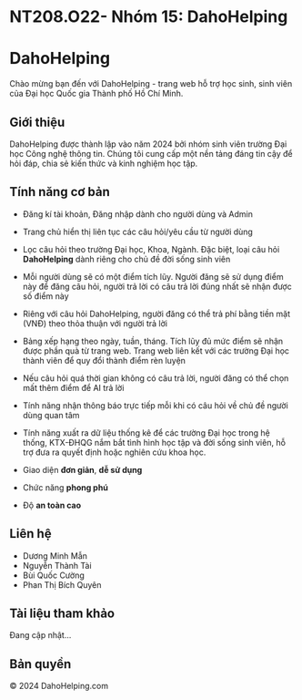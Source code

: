 # NT208.O22- Nhóm 15: DahoHelping


# DahoHelping

Chào mừng bạn đến với DahoHelping - trang web hỗ trợ học sinh, sinh viên của Đại học Quốc gia Thành phố Hồ Chí Minh.

## Giới thiệu

DahoHelping được thành lập vào năm 2024 bởi nhóm sinh viên trường Đại học Công nghệ thông tin. Chúng tôi cung cấp một nền tảng đáng tin cậy để hỏi đáp, chia sẻ kiến thức và kinh nghiệm học tập.

## Tính năng cơ bản
- Đăng kí tài khoản, Đăng nhập dành cho người dùng và Admin
- Trang chủ hiển thị liên tục các câu hỏi/yêu cầu từ người dùng
- Lọc câu hỏi theo trường Đại học, Khoa, Ngành. Đặc biệt, loại câu hỏi **DahoHelping** dành riêng cho chủ đề đời sống sinh viên
- Mỗi người dùng sẽ có một điểm tích lũy. Người đăng sẽ sử dụng điểm này để đăng câu hỏi, người trả lời có câu trả lời đúng nhất sẽ nhận được số điểm này
- Riêng với câu hỏi DahoHelping, người đăng có thể trả phí bằng tiền mặt (VNĐ) theo thỏa thuận với người trả lời
- Bảng xếp hạng theo ngày, tuần, tháng. Tích lũy đủ mức điểm sẽ nhận được phần quà từ trang web. Trang web liên kết với các trường Đại học thành viên để quy đổi thành điểm rèn luyện
- Nếu câu hỏi quá thời gian không có câu trả lời, người đăng có thể chọn mất thêm điểm để AI trả lời
- Tính năng nhận thông báo trực tiếp mỗi khi có câu hỏi về chủ đề người dùng quan tâm
- Tính năng xuất ra dữ liệu thống kê để các trường Đại học trong hệ thống, KTX-ĐHQG nắm bắt tình hình học tập và đời sống sinh viên, hỗ trợ đưa ra quyết định hoặc nghiên cứu khoa học.

- Giao diện **đơn giản**, **dễ sử dụng**
- Chức năng **phong phú**
- Độ **an toàn cao**

## Liên hệ

- Dương Minh Mẫn
- Nguyễn Thành Tài
- Bùi Quốc Cường
- Phan Thị Bích Quyên

## Tài liệu tham khảo

Đang cập nhật...

## Bản quyền

© 2024 DahoHelping.com
